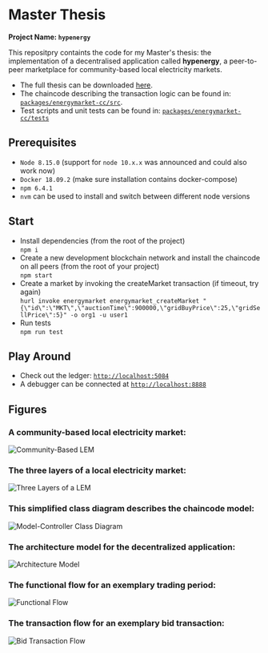 # Master Thesis
**Project Name: `hypenergy`**

This repositpry containts the code for my Master's thesis: the implementation of a decentralised application called **hypenergy**, a peer-to-peer marketplace for community-based local electricity markets.

* The full thesis can be downloaded [here](https://github.com/raphmc/thesis/raw/master/thesis/thesis.pdf).
* The chaincode describing the transaction logic can be found in: [`packages/energymarket-cc/src`](./packages/energymarket-cc/src).
* Test scripts and unit tests can be found in: [`packages/energymarket-cc/tests`](./packages/energymarket-cc/tests)


## Prerequisites
* `Node 8.15.0` (support for `node 10.x.x` was announced and could also work now)
* `Docker 18.09.2` (make sure installation contains docker-compose)
* `npm 6.4.1`
* `nvm` can be used to install and switch between different node versions


## Start

* Install dependencies (from the root of the project)  
`npm i`
* Create a new development blockchain network and install the chaincode on all peers (from the root of your project)  
`npm start`
* Create a market by invoking the createMarket transaction (if timeout, try again)  
`hurl invoke energymarket energymarket_createMarket "{\"id\":\"MKT\",\"auctionTime\":900000,\"gridBuyPrice\":25,\"gridSellPrice\":5}" -o org1 -u user1`
* Run tests  
`npm run test`


## Play Around

* Check out the ledger: [`http://localhost:5084`](http://localhost:5084)
* A debugger can be connected at [`http://localhost:8888`](http://localhost:8888)


## Figures

### A community-based local electricity market:
![Community-Based LEM](https://github.com/raphmc/thesis/raw/master/thesis/figures/LEMcommunity.png)  



### The three layers of a local electricity market:
![Three Layers of a LEM](https://github.com/raphmc/thesis/raw/master/thesis/figures/LEMlayers.png)  



### This simplified class diagram describes the chaincode model:
![Model-Controller Class Diagram](https://github.com/raphmc/thesis/raw/master/thesis/figures/classdiagram.png)  



### The architecture model for the decentralized application:
![Architecture Model](https://github.com/raphmc/thesis/raw/master/thesis/figures/blockchainnetwork.png)  



### The functional flow for an exemplary trading period:
![Functional Flow](https://github.com/raphmc/thesis/raw/master/thesis/figures/functionalflow.png)  



### The transaction flow for an exemplary bid transaction:
![Bid Transaction Flow](https://github.com/raphmc/thesis/raw/master/thesis/figures/bidtransactionflow.png)



